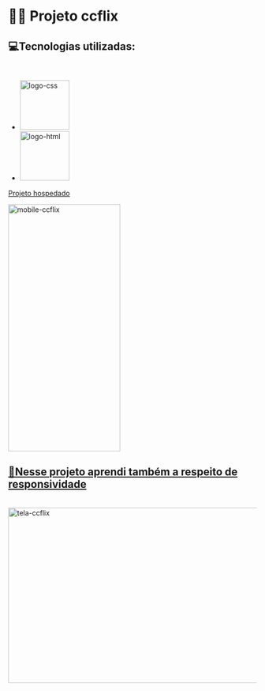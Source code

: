 # 👨‍💻 Projeto ccflix
 
 <h2>💻Tecnologias utilizadas: </h2><br>

 - <img src="https://live.staticflickr.com/65535/52429139446_b120deee59_t.jpg" width="100" height="100" alt="logo-css">
 - <img src="https://live.staticflickr.com/65535/52429657543_3f972a183d_t.jpg" width="100" height="100" alt="logo-html">
  <a href="https://lucasccgomes.github.io/ccflix/"> Projeto hospedado
  
 <img src="https://live.staticflickr.com/65535/52428675627_a7616a7d35.jpg" width="227" height="500" alt="mobile-ccflix">
 
 <h2>📱Nesse projeto aprendi também a respeito de responsividade </h2><br>

 <img src="https://live.staticflickr.com/65535/52429435434_7295909c49_z.jpg" width="640" height="355" alt="tela-ccflix">
